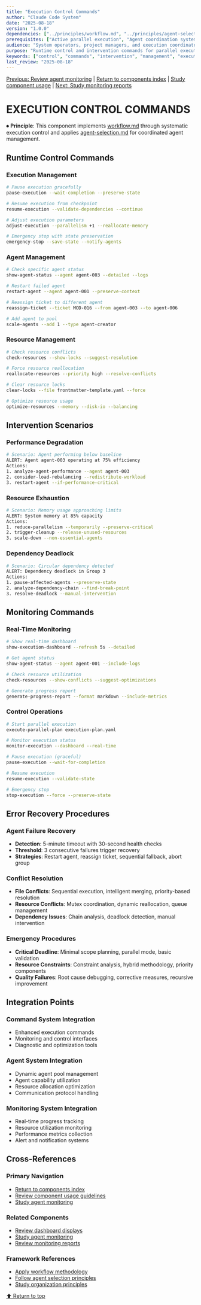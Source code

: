 ```yaml
---
title: "Execution Control Commands"
author: "Claude Code System"
date: "2025-08-18"
version: "1.0.0"
dependencies: ["../principles/workflow.md", "../principles/agent-selection.md"]
prerequisites: ["Active parallel execution", "Agent coordination system"]
audience: "System operators, project managers, and execution coordinators"
purpose: "Runtime control and intervention commands for parallel execution management"
keywords: ["control", "commands", "intervention", "management", "execution", "coordination"]
last_review: "2025-08-18"
---
```


[Previous: Review agent monitoring](agent-status-monitoring.md) | [Return to components index](README.md) | [Study component usage](COMPONENT_USAGE.md) | [Next: Study monitoring reports](execution-monitoring-reports.md)

# EXECUTION CONTROL COMMANDS

⏺ **Principle**: This component implements [workflow.md](../principles/workflow.md) through systematic execution control and applies [agent-selection.md](../principles/agent-selection.md) for coordinated agent management.

## Runtime Control Commands

### Execution Management
```bash
# Pause execution gracefully
pause-execution --wait-completion --preserve-state

# Resume execution from checkpoint
resume-execution --validate-dependencies --continue

# Adjust execution parameters
adjust-execution --parallelism +1 --reallocate-memory

# Emergency stop with state preservation
emergency-stop --save-state --notify-agents
```

### Agent Management
```bash
# Check specific agent status
show-agent-status --agent agent-003 --detailed --logs

# Restart failed agent
restart-agent --agent agent-001 --preserve-context

# Reassign ticket to different agent
reassign-ticket --ticket MOD-016 --from agent-003 --to agent-006

# Add agent to pool
scale-agents --add 1 --type agent-creator
```

### Resource Management
```bash
# Check resource conflicts
check-resources --show-locks --suggest-resolution

# Force resource reallocation
reallocate-resources --priority high --resolve-conflicts

# Clear resource locks
clear-locks --file frontmatter-template.yaml --force

# Optimize resource usage
optimize-resources --memory --disk-io --balancing
```

## Intervention Scenarios

### Performance Degradation
```bash
# Scenario: Agent performing below baseline
ALERT: Agent agent-003 operating at 75% efficiency
Actions:
1. analyze-agent-performance --agent agent-003
2. consider-load-rebalancing --redistribute-workload
3. restart-agent --if-performance-critical
```

### Resource Exhaustion
```bash
# Scenario: Memory usage approaching limits
ALERT: System memory at 85% capacity
Actions:
1. reduce-parallelism --temporarily --preserve-critical
2. trigger-cleanup --release-unused-resources
3. scale-down --non-essential-agents
```

### Dependency Deadlock
```bash
# Scenario: Circular dependency detected
ALERT: Dependency deadlock in Group 3
Actions:
1. pause-affected-agents --preserve-state
2. analyze-dependency-chain --find-break-point
3. resolve-deadlock --manual-intervention
```

## Monitoring Commands

### Real-Time Monitoring
```bash
# Show real-time dashboard
show-execution-dashboard --refresh 5s --detailed

# Get agent status
show-agent-status --agent agent-001 --include-logs

# Check resource utilization
check-resources --show-conflicts --suggest-optimizations

# Generate progress report
generate-progress-report --format markdown --include-metrics
```

### Control Operations
```bash
# Start parallel execution
execute-parallel-plan execution-plan.yaml

# Monitor execution status
monitor-execution --dashboard --real-time

# Pause execution (graceful)
pause-execution --wait-for-completion

# Resume execution
resume-execution --validate-state

# Emergency stop
stop-execution --force --preserve-state
```

## Error Recovery Procedures

### Agent Failure Recovery
- **Detection**: 5-minute timeout with 30-second health checks
- **Threshold**: 3 consecutive failures trigger recovery
- **Strategies**: Restart agent, reassign ticket, sequential fallback, abort group

### Conflict Resolution
- **File Conflicts**: Sequential execution, intelligent merging, priority-based resolution
- **Resource Conflicts**: Mutex coordination, dynamic reallocation, queue management
- **Dependency Issues**: Chain analysis, deadlock detection, manual intervention

### Emergency Procedures
- **Critical Deadline**: Minimal scope planning, parallel mode, basic validation
- **Resource Constraints**: Constraint analysis, hybrid methodology, priority components
- **Quality Failures**: Root cause debugging, corrective measures, recursive improvement

## Integration Points

### Command System Integration
- Enhanced execution commands
- Monitoring and control interfaces
- Diagnostic and optimization tools

### Agent System Integration
- Dynamic agent pool management
- Agent capability utilization
- Resource allocation optimization
- Communication protocol handling

### Monitoring System Integration
- Real-time progress tracking
- Resource utilization monitoring
- Performance metrics collection
- Alert and notification systems

## Cross-References

### Primary Navigation
- [Return to components index](README.md)
- [Review component usage guidelines](COMPONENT_USAGE.md)
- [Study agent monitoring](agent-status-monitoring.md)

### Related Components
- [Review dashboard displays](execution-dashboard-displays.md)
- [Study agent monitoring](agent-status-monitoring.md)
- [Review monitoring reports](execution-monitoring-reports.md)

### Framework References
- [Apply workflow methodology](../principles/workflow.md)
- [Follow agent selection principles](../principles/agent-selection.md)
- [Study organization principles](../principles/organization.md)

[⬆ Return to top](#execution-control-commands)